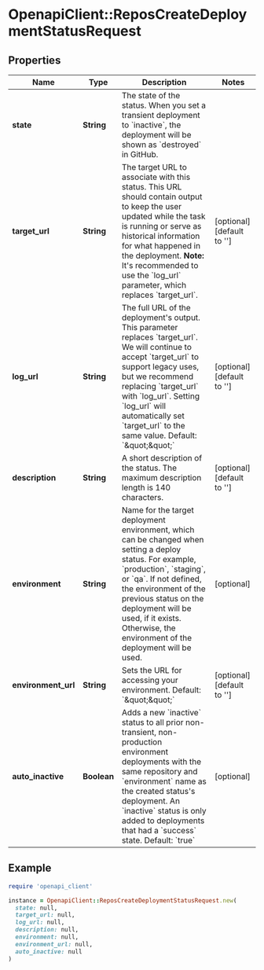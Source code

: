 # OpenapiClient::ReposCreateDeploymentStatusRequest

## Properties

| Name | Type | Description | Notes |
| ---- | ---- | ----------- | ----- |
| **state** | **String** | The state of the status. When you set a transient deployment to &#x60;inactive&#x60;, the deployment will be shown as &#x60;destroyed&#x60; in GitHub. |  |
| **target_url** | **String** | The target URL to associate with this status. This URL should contain output to keep the user updated while the task is running or serve as historical information for what happened in the deployment. **Note:** It&#39;s recommended to use the &#x60;log_url&#x60; parameter, which replaces &#x60;target_url&#x60;. | [optional][default to &#39;&#39;] |
| **log_url** | **String** | The full URL of the deployment&#39;s output. This parameter replaces &#x60;target_url&#x60;. We will continue to accept &#x60;target_url&#x60; to support legacy uses, but we recommend replacing &#x60;target_url&#x60; with &#x60;log_url&#x60;. Setting &#x60;log_url&#x60; will automatically set &#x60;target_url&#x60; to the same value. Default: &#x60;\&quot;\&quot;&#x60; | [optional][default to &#39;&#39;] |
| **description** | **String** | A short description of the status. The maximum description length is 140 characters. | [optional][default to &#39;&#39;] |
| **environment** | **String** | Name for the target deployment environment, which can be changed when setting a deploy status. For example, &#x60;production&#x60;, &#x60;staging&#x60;, or &#x60;qa&#x60;. If not defined, the environment of the previous status on the deployment will be used, if it exists. Otherwise, the environment of the deployment will be used. | [optional] |
| **environment_url** | **String** | Sets the URL for accessing your environment. Default: &#x60;\&quot;\&quot;&#x60; | [optional][default to &#39;&#39;] |
| **auto_inactive** | **Boolean** | Adds a new &#x60;inactive&#x60; status to all prior non-transient, non-production environment deployments with the same repository and &#x60;environment&#x60; name as the created status&#39;s deployment. An &#x60;inactive&#x60; status is only added to deployments that had a &#x60;success&#x60; state. Default: &#x60;true&#x60; | [optional] |

## Example

```ruby
require 'openapi_client'

instance = OpenapiClient::ReposCreateDeploymentStatusRequest.new(
  state: null,
  target_url: null,
  log_url: null,
  description: null,
  environment: null,
  environment_url: null,
  auto_inactive: null
)
```

